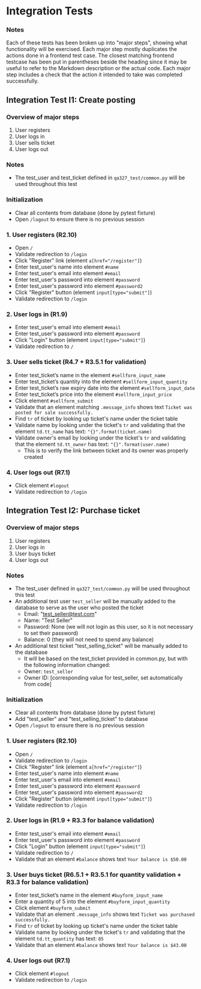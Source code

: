 # Integration Tests
### Notes
Each of these tests has been broken up into "major steps", showing what functionality will be exercised. Each major step mostly duplicates the actions done in a frontend test case. The closest matching frontend testcase has been put in parentheses beside the heading since it may be useful to refer to the Markdown description or the actual code. Each major step includes a check that the action it intended to take was completed successfully.


## Integration Test I1: Create posting
### Overview of major steps
1. User registers
2. User logs in
3. User sells ticket
4. User logs out
### Notes
- The test_user and test_ticket defined in `qa327_test/common.py` will be used throughout this test
### Initialization
- Clear all contents from database (done by pytest fixture)
- Open `/logout` to ensure there is no previous session
### 1. User registers (R2.10)
- Open `/`
- Validate redirection to `/login`
- Click "Register" link (element `a[href="/register"]`)
- Enter test_user's name into element `#name`
- Enter test_user's email into element `#email`
- Enter test_user's password into element `#password`
- Enter test_user's password into element `#password2`
- Click "Register" button (element `input[type="submit"]`)
- Validate redirection to `/login`
### 2. User logs in (R1.9)
- Enter test_user's email into element `#email`
- Enter test_user's password into element `#password`
- Click "Login" button (element `input[type="submit"]`)
- Validate redirection to `/`
### 3. User sells ticket (R4.7 + R3.5.1 for validation)
- Enter test_ticket’s name in the element `#sellform_input_name`
- Enter test_ticket’s quantity into the element `#sellform_input_quantity`
- Enter test_ticket’s raw expiry date into the element `#sellform_input_date`
- Enter test_ticket’s price into the element `#sellform_input_price`
- Click element `#sellform_submit`
- Validate that an element matching `.message_info` shows text `Ticket was posted for sale successfully.`
- Find `tr` of ticket by looking up ticket's name under the ticket table
- Validate name by looking under the ticket's `tr` and validating that the element `td.tt_name` has text: `"{}".format(ticket.name)`
- Validate owner's email by looking under the ticket's `tr` and validating that the element `td.tt_owner` has text: `"{}".format(user.name)`
    - This is to verify the link between ticket and its owner was properly created
### 4. User logs out (R7.1)
- Click element `#logout`
- Validate redirection to `/login`


## Integration Test I2: Purchase ticket
### Overview of major steps
1. User registers
2. User logs in
3. User buys ticket
4. User logs out
### Notes
- The test_user defined in `qa327_test/common.py` will be used throughout this test
- An additional test user `test_seller` will be manually added to the database to serve as the user who posted the ticket
    - Email: "test_seller@test.com"
    - Name: "Test Seller"
    - Password: None (we will not login as this user, so it is not necessary to set their password)
    - Balance: 0 (they will not need to spend any balance)
- An additional test ticket "test_selling_ticket" will be manually added to the database
    - It will be based on the test_ticket provided in common.py, but with the following information changed:
    - Owner: `test_seller`
    - Owner ID: [corresponding value for test_seller, set automatically from code]
### Initialization
- Clear all contents from database (done by pytest fixture)
- Add "test_seller" and "test_selling_ticket" to database
- Open `/logout` to ensure there is no previous session
### 1. User registers (R2.10)
- Open `/`
- Validate redirection to `/login`
- Click "Register" link (element `a[href="/register"]`)
- Enter test_user's name into element `#name`
- Enter test_user's email into element `#email`
- Enter test_user's password into element `#password`
- Enter test_user's password into element `#password2`
- Click "Register" button (element `input[type="submit"]`)
- Validate redirection to `/login`
### 2. User logs in (R1.9 + R3.3 for balance validation)
- Enter test_user's email into element `#email`
- Enter test_user's password into element `#password`
- Click "Login" button (element `input[type="submit"]`)
- Validate redirection to `/`
- Validate that an element `#balance` shows text `Your balance is $50.00`
### 3. User buys ticket (R6.5.1 + R3.5.1 for quantity validation + R3.3 for balance validation)
- Enter test_ticket’s name in the element `#buyform_input_name`
- Enter a quantity of 5 into the element `#buyform_input_quantity`
- Click element `#buyform_submit`
- Validate that an element `.message_info` shows text `Ticket was purchased successfully.`
- Find `tr` of ticket by looking up ticket's name under the ticket table
- Validate name by looking under the ticket's `tr` and validating that the element `td.tt_quantity` has text: `85`
- Validate that an element `#balance` shows text `Your balance is $43.00`
### 4. User logs out (R7.1)
- Click element `#logout`
- Validate redirection to `/login`
